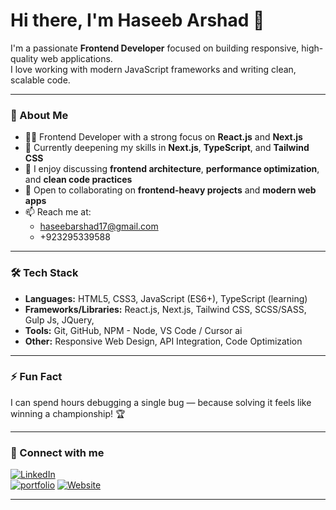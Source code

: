 # Hi there, I'm Haseeb Arshad 👋

I'm a passionate **Frontend Developer** focused on building responsive, high-quality web applications.  
I love working with modern JavaScript frameworks and writing clean, scalable code.

---

### 🚀 About Me
- 👨‍💻 Frontend Developer with a strong focus on **React.js** and **Next.js**
- 🌱 Currently deepening my skills in **Next.js**, **TypeScript**, and **Tailwind CSS**
- 💬 I enjoy discussing **frontend architecture**, **performance optimization**, and **clean code practices**
- 🤝 Open to collaborating on **frontend-heavy projects** and **modern web apps**
- 📫 Reach me at:
  - [haseebarshad17@gmail.com](mailto:haseebarshad17@gmail.com)
  - +923295339588

---

### 🛠️ Tech Stack
- **Languages:** HTML5, CSS3, JavaScript (ES6+), TypeScript (learning)
- **Frameworks/Libraries:** React.js, Next.js, Tailwind CSS, SCSS/SASS, Gulp Js, JQuery, 
- **Tools:** Git, GitHub, NPM - Node, VS Code / Cursor ai
- **Other:** Responsive Web Design, API Integration, Code Optimization

---

### ⚡ Fun Fact
I can spend hours debugging a single bug — because solving it feels like winning a championship! 🏆

---

### 🔗 Connect with me
[![LinkedIn](https://img.shields.io/badge/LinkedIn-blue?logo=linkedin&style=for-the-badge)](https://linkedin.com/in/haseebarshad17)  
[![portfolio](https://img.shields.io/badge/Portfolio-grey?style=for-the-badge)](https://github.com/haseebarshad17?tab=repositories)
[![Website](https://img.shields.io/badge/Website-blueviolet?style=for-the-badge)](https://haseebarshad17.vercel.app)

---
